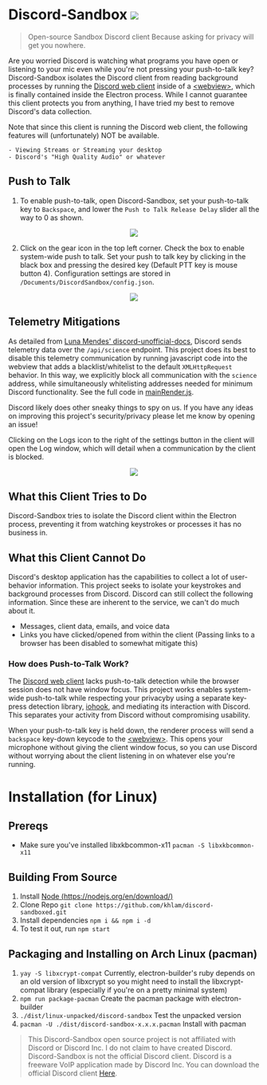 # Discord-Sandbox <a href="https://github.com/khlam/discord-sandboxed/releases/latest"><img src="https://img.shields.io/badge/download-latest-green.svg"></a>

> Open-source Sandbox Discord client
> Because asking for privacy will get you nowhere.

Are you worried Discord is watching what programs you have open or listening to your mic even while you're not pressing your push-to-talk key?
Discord-Sandbox isolates the Discord client from reading background processes by running the [Discord web client](https://discord.com/) inside of a [\<webview>](https://developer.chrome.com/apps/tags/webview), which is finally contained inside the Electron process. While I cannot guarantee this client protects you from anything, I have tried my best to remove Discord's data collection.


Note that since this client is running the Discord web client, the following features will (unfortunately) NOT be available.

    - Viewing Streams or Streaming your desktop
    - Discord's "High Quality Audio" or whatever


## Push to Talk
1. To enable push-to-talk, open Discord-Sandbox, set your push-to-talk key to `Backspace`, and lower the `Push to Talk Release Delay` slider all the way to 0 as shown.
<p align="center">
<img src="./docs/img/PTTSettings.PNG" />
</p>

2. Click on the gear icon in the top left corner. Check the box to enable system-wide push to talk. Set your push to talk key by clicking in the black box and pressing the desired key (Default PTT key is mouse button 4). Configuration settings are stored in `/Documents/DiscordSandbox/config.json`.
<p align="center">
<img src="./docs/img/PTT.PNG" />
</p>


## Telemetry Mitigations
As detailed from [Luna Mendes' discord-unofficial-docs]("https://luna.gitlab.io/discord-unofficial-docs/"), Discord sends telemetry data over the `/api/science` endpoint. This project does its best to disable this telemetry communication by running javascript code into the webview that adds a blacklist/whitelist to the default `XMLHttpRequest` behavior. In this way, we explicitly block all communication with the `science` address, while simultaneously whitelisting addresses needed for minimum Discord functionality. See the full code in [mainRender.js]("./views/js/mainRender.js"). 


Discord likely does other sneaky things to spy on us. If you have any ideas on improving this project's security/privacy please let me know by opening an issue!


Clicking on the Logs icon to the right of the settings button in the client will open the Log window, which will detail when a communication by the client is blocked.
<p align="center">
<img src="./docs/img/logs.PNG" />
</p>


## What this Client Tries to Do
Discord-Sandbox tries to isolate the Discord client within the Electron process, preventing it from watching keystrokes or processes it has no business in.


## What this Client Cannot Do
Discord's desktop application has the capabilities to collect a lot of user-behavior information.
This project seeks to isolate your keystrokes and background processes from Discord.
Discord can still collect the following information. Since these are inherent to the service, we can't do much about it.

- Messages, client data, emails, and voice data
- Links you have clicked/opened from within the client (Passing links to a browser has been disabled to somewhat mitigate this)


### How does Push-to-Talk Work?
The [Discord web client](https://discord.com/) lacks push-to-talk detection while the browser session does not have window focus. This project works enables system-wide push-to-talk while respecting your privacyby using a separate key-press detection library, [iohook](https://www.npmjs.com/package/iohook), and mediating its interaction with Discord.
This separates your activity from Discord without compromising usability.

When your push-to-talk key is held down, the renderer process will send a `backspace` key-down keycode to the [\<webview>](https://developer.chrome.com/apps/tags/webview). This opens your microphone without giving the client window focus, so you can use Discord without worrying about the client listening in on whatever else you're running.

# Installation (for Linux)

## Prereqs
- Make sure you've installed libxkbcommon-x11 `pacman -S libxkbcommon-x11`

## Building From Source
1. Install [Node (https://nodejs.org/en/download/)](https://nodejs.org/en/download/)
2. Clone Repo `git clone https://github.com/khlam/discord-sandboxed.git`
3. Install dependencies `npm i && npm i -d`
4. To test it out, run `npm start`

## Packaging and Installing on Arch Linux (pacman)
1. `yay -S libxcrypt-compat` Currently, electron-builder's ruby depends on an old version of libxcrypt so you might need to install the libxcrypt-compat library (especially if you're on a pretty minimal system)
2. `npm run package-pacman` Create the pacman package with electron-builder
3. `./dist/linux-unpacked/discord-sandbox` Test the unpacked version
4. `pacman -U ./dist/discord-sandbox-x.x.x.pacman` Install with pacman

> This Discord-Sandbox open source project is not affiliated with Discord or Discord Inc.
I do not claim to have created Discord.
Discord-Sandbox is not the official Discord client.
Discord is a freeware VoIP application made by Discord Inc.
You can download the official Discord client [Here](https://discord.com/).
